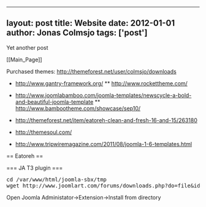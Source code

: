 
---
layout: post
title: Website
date: 2012-01-01
author: Jonas Colmsjo
tags: ['post']
---

Yet another post





[[Main_Page]]


Purchased themes: http://themeforest.net/user/colmsjo/downloads

* http://www.gantry-framework.org/
** http://www.rockettheme.com/

* http://www.joomlabamboo.com/joomla-templates/newscycle-a-bold-and-beautiful-joomla-template
** http://www.bambootheme.com/showcase/sep10/

* http://themeforest.net/item/eatoreh-clean-and-fresh-16-and-15/263180

* http://themesoul.com/

* http://www.tripwiremagazine.com/2011/08/joomla-1-6-templates.html


== Eatoreh ==



=== JA T3 plugin ===


<pre>
cd /var/www/html/joomla-sbx/tmp
wget http://www.joomlart.com/forums/downloads.php?do=file&id=2089&act=down
</pre>

Open Joomla Administator->Extension->Install from directory
